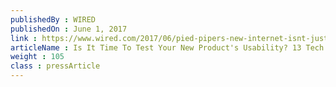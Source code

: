 ```yaml
---
publishedBy : WIRED
publishedOn : June 1, 2017
link : https://www.wired.com/2017/06/pied-pipers-new-internet-isnt-just-possible-almost/
articleName : Is It Time To Test Your New Product's Usability? 13 Tech Experts Weigh In
weight : 105 
class : pressArticle
---
```

